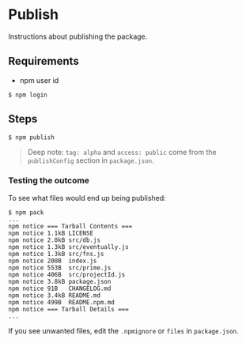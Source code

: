 # Publish

Instructions about publishing the package.

## Requirements

- npm user id

```
$ npm login
```

## Steps

```
$ npm publish
```

>Deep note: `tag: alpha` and `access: public` come from the `publishConfig` section in `package.json`.

### Testing the outcome

To see what files would end up being published:

```
$ npm pack
...
npm notice === Tarball Contents === 
npm notice 1.1kB LICENSE          
npm notice 2.0kB src/db.js        
npm notice 1.3kB src/eventually.js
npm notice 1.3kB src/fns.js       
npm notice 200B  index.js         
npm notice 553B  src/prime.js     
npm notice 406B  src/projectId.js 
npm notice 3.8kB package.json     
npm notice 91B   CHANGELOG.md     
npm notice 3.4kB README.md        
npm notice 499B  README.npm.md    
npm notice === Tarball Details === 
...
```

If you see unwanted files, edit the `.npmignore` or `files` in `package.json`.

